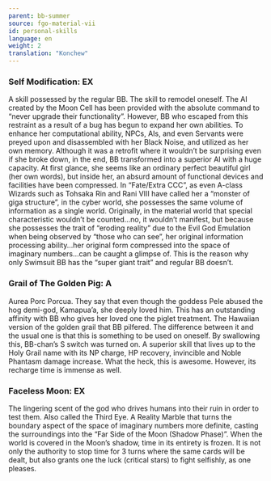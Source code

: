 ```yaml
---
parent: bb-summer
source: fgo-material-vii
id: personal-skills
language: en
weight: 2
translation: "Konchew"
---
```


### Self Modification: EX

A skill possessed by the regular BB. The skill to remodel oneself.
The AI created by the Moon Cell has been provided with the absolute command to “never upgrade their functionality”. However, BB who escaped from this restraint as a result of a bug has begun to expand her own abilities.
To enhance her computational ability, NPCs, AIs, and even Servants were preyed upon and disassembled with her Black Noise, and utilized as her own memory. Although it was a retrofit where it wouldn’t be surprising even if she broke down, in the end, BB transformed into a superior AI with a huge capacity.
At first glance, she seems like an ordinary perfect beautiful girl (her own words), but inside her, an absurd amount of functional devices and facilities have been compressed.
In “Fate/Extra CCC”, as even A-class Wizards such as Tohsaka Rin and Rani VIII have called her a “monster of giga structure”, in the cyber world, she possesses the same volume of information as a single world.
Originally, in the material world that special characteristic wouldn’t be counted…no, it wouldn’t manifest, but because she possesses the trait of “eroding reality” due to the Evil God Emulation when being observed by “those who can see”, her original information processing ability…her original form compressed into the space of imaginary numbers…can be caught a glimpse of.
This is the reason why only Swimsuit BB has the “super giant trait” and regular BB doesn’t.
 
### Grail of The Golden Pig: A

Aurea Porc Porcua.
They say that even though the goddess Pele abused the hog demi-god, Kamapua’a, she deeply loved him. This has an outstanding affinity with BB who gives her loved one the piglet treatment.
The Hawaiian version of the golden grail that BB pilfered.
The difference between it and the usual one is that this is something to be used on oneself. By swallowing this, BB-chan’s S switch was turned on.
A superior skill that lives up to the Holy Grail name with its NP charge, HP recovery, invincible and Noble Phantasm damage increase. What the heck, this is awesome. However, its recharge time is immense as well.
 
### Faceless Moon: EX

The lingering scent of the god who drives humans into their ruin in order to test them. Also called the Third Eye.
A Reality Marble that turns the boundary aspect of the space of imaginary numbers more definite, casting the surroundings into the “Far Side of the Moon (Shadow Phase)”. When the world is covered in the Moon’s shadow, time in its entirety is frozen.
It is not only the authority to stop time for 3 turns where the same cards will be dealt, but also grants one the luck (critical stars) to fight selfishly, as one pleases.
